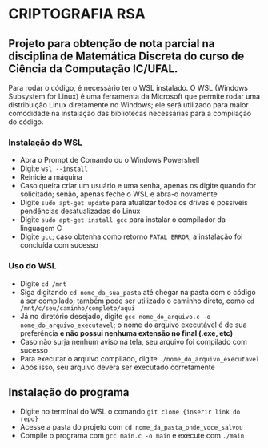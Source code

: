 # CRIPTOGRAFIA RSA
## Projeto para obtenção de nota parcial na disciplina de Matemática Discreta do curso de Ciência da Computação IC/UFAL.

Para rodar o código, é necessário ter o WSL instalado. O WSL (Windows Subsystem for Linux) é uma ferramenta da Microsoft que permite rodar uma distribuição Linux diretamente no Windows; ele será utilizado para maior comodidade na instalação das bibliotecas necessárias para a compilação do código.

### Instalação do WSL
* Abra o Prompt de Comando ou o Windows Powershell
* Digite ```wsl --install```
* Reinicie a máquina
* Caso queira criar um usuário e uma senha, apenas os digite quando for solicitado; senão, apenas feche o WSL e abra-o novamente
* Digite ```sudo apt-get update``` para atualizar todos os drives e possíveis pendências desatualizadas do Linux
* Digite ```sudo apt-get install gcc``` para instalar o compilador da linguagem C
* Digite ```gcc```; caso obtenha como retorno ```FATAL ERROR```, a instalação foi concluída com sucesso

### Uso do WSL
* Digite ```cd /mnt```
* Siga digitando ```cd nome_da_sua_pasta``` até chegar na pasta com o código a ser compilado; também pode ser utilizado o caminho direto, como ```cd /mnt/c/seu/caminho/completo/aqui```
* Já no diretório desejado, digite ```gcc nome_do_arquivo.c -o nome_do_arquivo_executavel```; o nome do arquivo executável é de sua preferência **e não possui nenhuma extensão no final (.exe, etc)**
* Caso não surja nenhum aviso na tela, seu arquivo foi compilado com sucesso
* Para executar o arquivo compilado, digite ```./nome_do_arquivo_executavel```
* Após isso, seu arquivo deverá ser executado corretamente

## Instalação do programa
* Digite no terminal do WSL o comando ```git clone {inserir link do repo}```
* Acesse a pasta do projeto com ```cd nome_da_pasta_onde_voce_salvou```
* Compile o programa com ```gcc main.c -o main``` e execute com ```./main```